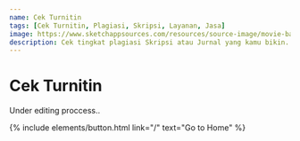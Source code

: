 ```yaml
---
name: Cek Turnitin
tags: [Cek Turnitin, Plagiasi, Skripsi, Layanan, Jasa]
image: https://www.sketchappsources.com/resources/source-image/movie-badges-jurajjurik.png
description: Cek tingkat plagiasi Skripsi atau Jurnal yang kamu bikin.
---
```


# Cek Turnitin

Under editing proccess..

<p class="text-center">
{% include elements/button.html link="/" text="Go to Home" %}
</p>
